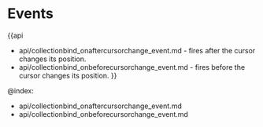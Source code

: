 
Events
=======

{{api
- api/collectionbind_onaftercursorchange_event.md - fires after the cursor changes its position.
- api/collectionbind_onbeforecursorchange_event.md - fires before the cursor changes its position.
}}

@index:
- api/collectionbind_onaftercursorchange_event.md
- api/collectionbind_onbeforecursorchange_event.md


